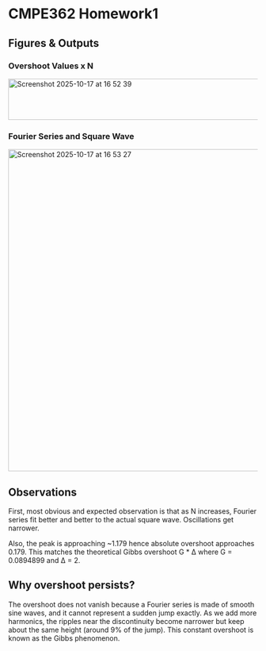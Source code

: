 # CMPE362 Homework1

## Figures & Outputs

### Overshoot Values x N
<img width="584" height="83" alt="Screenshot 2025-10-17 at 16 52 39" src="https://github.com/user-attachments/assets/a35be597-8723-48ff-b632-b9fd684751d3" />

### Fourier Series and Square Wave
<img width="819" height="649" alt="Screenshot 2025-10-17 at 16 53 27" src="https://github.com/user-attachments/assets/3ca50195-9b71-491c-b629-26a85f146ef4" />

## Observations

First, most obvious and expected observation is that as N increases, Fourier series fit better and better to the actual square wave. Oscillations get narrower.

Also, the peak is approaching ~1.179 hence absolute overshoot approaches 0.179. This matches the theoretical Gibbs overshoot G * Δ where G = 0.0894899 and Δ = 2.


## Why overshoot persists?

The overshoot does not vanish because a Fourier series is made of smooth sine waves, and it cannot represent a sudden jump exactly. As we add more harmonics, the ripples near the discontinuity become narrower but keep about the same height (around 9% of the jump). This constant overshoot is known as the Gibbs phenomenon.
